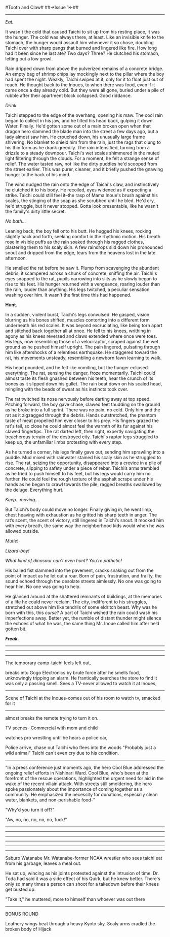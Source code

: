 #Tooth and Claw#
##->Issue 1<-##


***


*Eat.*

It wasn't the cold that caused Taichi to sit up from his resting place, it was the hunger. The cold was always there, at least. Like an invisible knife to the stomach, the hunger would assault him whenever it so chose, doubling Taichi over with sharp pangs that burned and lingered like fire. How long had it been since he last ate? Two days? Three? He clutched his stomach, letting out a low growl.


Rain dripped down from above the pulverized remains of a concrete bridge. An empty bag of shrimp chips lay mockingly next to the pillar where the boy had spent the night. Weakly, Taichi swiped at it, only for it to float just out of reach. He thought back to the Inoues, to when there was food, even if it came once a day already cold. But they were all gone, buried under a pile of rubble after their apartment block collapsed. Good riddance.


*Drink.*


Taichi stepped to the edge of the overhang, opening his maw. The cool rain began to collect in his jaw, and he tilted his head back, gulping it down. Water. Finally. He'd gotten some out of a main broken open when that dragon hero slammed the blade man into the street a few days ago, but a lady almost saw him. He crouched down, his unusually large frame shivering. No blanket to shield him from the rain, just the rags that clung to his thin form as he drank greedily. The rain intensified, turning from a drizzle to a steady downpour. Taichi's wet scales shimmered in the muted light filtering through the clouds. For a moment, he felt a strange sense of relief. The water tasted raw, not like the dirty puddles he'd scooped from the street earlier. This was purer, cleaner, and it briefly pushed the gnawing hunger to the back of his mind.


The wind nudged the rain onto the edge of Taichi's claw, and instinctively he clutched it to his body. He recoiled, eyes widened as if expecting a strike. Taichi could still feel it–the rasp of Mama Inoue's brush against his scales, the stinging of the soap as she scrubbed until he bled. He'd cry, he'd struggle, but it never stopped. Gotta look presentable, like he wasn't the family's dirty little secret.


*No bath...*


Leaning back, the boy fell onto his butt. He hugged his knees, rocking slightly back and forth, seeking comfort in the rhythmic motion. His breath rose in visible puffs as the rain soaked through his ragged clothes, plastering them to his scaly skin. A few raindrops slid down his pronounced snout and dripped from the edge, tears from the heavens lost in the late afternoon.


He smelled the rat before he saw it. Plump from scavenging the abundant debris, it scampered across a chunk of concrete, sniffing the air. Taichi's eyes snapped to the rat, pupils narrowing into slits as he slowly began to rise to his feet. His hunger returned with a vengeance, roaring louder than the rain, louder than anything. His legs twitched, a peculiar sensation washing over him. It wasn't the first time this had happened.


**Hunt.**


In a sudden, violent burst, Taichi's legs convulsed. He gasped, vision blurring as his bones shifted, muscles contorting into a different form underneath his red scales. It was beyond excruciating, like being torn apart and stitched back together all at once. He fell to his knees, writhing in agony as his knees reversed and claws extended where once were toes. His legs, now resembling those of a velociraptor, scraped against the wet ground as he pushed himself upright. The pain lingered, pulsating through him like aftershocks of a relentless earthquake. He staggered toward the rat, his movements unsteady, resembling a newborn fawn learning to walk.

His head pounded, and he felt like vomiting, but the hunger eclipsed everything. The rat, sensing the danger, froze momentarily. Taichi could almost taste its flesh gnashed between his teeth, hear the crunch of its bones as it slipped down his gullet. The rain beat down on his scaled head, mingling with the beads of sweat as his instincts took over. 

The rat twitched its nose nervously before darting away at top speed. Pitching forward, the boy gave chase, clawed feet thudding on the ground as he broke into a full sprint. There was no pain, no cold. Only him and the rat as it zigzagged through the debris. Hands outstretched, the phantom taste of meat propelled him ever closer to his prey. His fingers grazed the rat's tail, so close he could almost feel the warmth of its fur against his clawed fingertips. The rat darted left, then right, expertly navigating the treacherous terrain of the destroyed city. Taichi's raptor legs struggled to keep up, the unfamiliar limbs protesting with every step.

As he turned a corner, his legs finally gave out, sending him sprawling into a puddle. Mud mixed with rainwater stained his scaly skin as he struggled to rise. The rat, seizing the opportunity, disappeared into a crevice in a pile of concrete, slipping to safety under a piece of rebar. Taichi’s arms trembled as he tried to push himself to his feet, but his legs would carry him no further. He could feel the rough texture of the asphalt scrape under his hands as he began to crawl towards the pile, ragged breaths swallowed by the deluge. Everything hurt. 

*Keep…moving…*

But Taichi’s body could move no longer. Finally giving in, he went limp, chest heaving with exhaustion as he gritted his sharp teeth in anger. The rat’s scent, the scent of victory, still lingered in Taichi’s snout. It mocked him with every breath, the same way the neighborhood kids would when he was allowed outside.

*Mutie!*

*Lizard-boy!*

*What kind of dinosaur can’t even hunt? You’re pathetic!*

His balled fist slammed into the pavement, cracks snaking out from the point of impact as he let out a roar. Born of pain, frustration, and frailty, the sound echoed through the desolate streets aimlessly. No one was going to hear him. No one was going to help.

He glanced around at the shattered remnants of buildings, at the memories of a life he could never reclaim. The city, indifferent to his struggles, stretched out above him like tendrils of some eldritch beast. Why was he born with this, this *curse*? A part of Taichi wished the rain could wash his imperfections away. Better yet, the rumble of distant thunder might silence the echoes of what he was, the same thing Mr. Inoue called him after he’d gotten bit.

***Freak.***

***
***
***


The temporary camp-taichi feels left out, 


breaks into Gogo Electronics by brute force after he smells food, unknowingly tripping an alarm. He frantically searches the store to find it was only a passing smell. Sees a TV-never allowed to watch it at Inoues, 

***

Scene of Taichi at the Inoues-comes out of his room to watch tv, smacked for it

***

almost breaks the remote trying to turn it on.

TV scenes-
Commercial with mom and child

watches pro wrestling until he hears a police car, 

Police arrive, chase out Taichi who flees into the woods 
"Probably just a wild animal"
Taichi can't even cry due to his condition.
***

"In a press conference just moments ago, the hero Cool Blue addressed the ongoing relief efforts in Nishinari Ward. Cool Blue, who's been at the forefront of the rescue operations, highlighted the urgent need for aid in the wake of the recent villain attack. With streets still smoldering, the hero spoke passionately about the importance of coming together as a community. He emphasized the necessity for donations, especially clean water, blankets, and non-perishable food-"

"Why'd you turn it off?"




"Aw, no, no, no, no, no, fuck!" 



***
***
***


***
***
***
Saburo Watanabe
Mr. Watanabe-former NCAA wrestler who sees taichi eat from his garbage, leaves a meal out.

He sat up, wincing as his joints protested against the intrusion of time. Dr. Toda had said it was a side effect of his Quirk, but he knew better. There's only so many times a person can shoot for a takedown before their knees get busted up.

"Take it," he muttered, more to himself than whoever was out there


***
BONUS ROUND

Leathery wings beat through a heavy Kyoto sky. Scaly arms cradled the broken body of Hijack